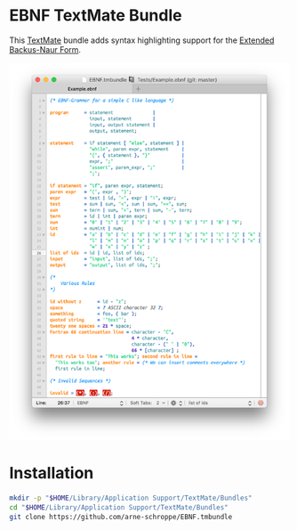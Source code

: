 # EBNF TextMate Bundle

This [TextMate](https://github.com/textmate/textmate) bundle adds syntax highlighting support for the [Extended Backus-Naur Form](https://en.wikipedia.org/wiki/Extended_Backus–Naur_Form).

![EBNF](Documentation/EBNF.png)

# Installation

```sh
mkdir -p "$HOME/Library/Application Support/TextMate/Bundles"
cd "$HOME/Library/Application Support/TextMate/Bundles"
git clone https://github.com/arne-schroppe/EBNF.tmbundle
```
